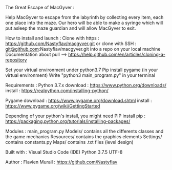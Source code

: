 The Great Escape of MacGyver :

Help MacGyver to escape from the labyrinth by collecting every item, each one place into the maze.
Our hero will be able to make a syringe which will put asleep the maze guardian and will allow MacGyver to exit.

How to install and launch :
Clone with https : https://github.com/Nastyflav/macgyver.git
or clone with SSH : git@github.com:Nastyflav/macgyver.git
into a repo on your local machine
Documentation about pull --> https://help.github.com/en/articles/cloning-a-repository

Set your virtual environment under python3.7
Pip install pygame (in your virtual environment)
Write "python3 main_program.py" in your terminal

Requirements :
Python 3.7.x
download : https://www.python.org/downloads/
install : https://realpython.com/installing-python/

Pygame
download : https://www.pygame.org/download.shtml
install : https://www.pygame.org/wiki/GettingStarted

Depending of your python's install, you might need PIP
install pip : https://packaging.python.org/tutorials/installing-packages/

Modules :
main_program.py
Models/ contains all the differents classes and the game mechanics
Resources/ contains the graphics elements
Settings/ contains constants.py
Maps/ contains .txt files (level design)

Built with :
Visual Studio Code (IDE)
Python 3.7.5
UTF-8

Author :
Flavien Murail : https://github.com/Nastyflav

